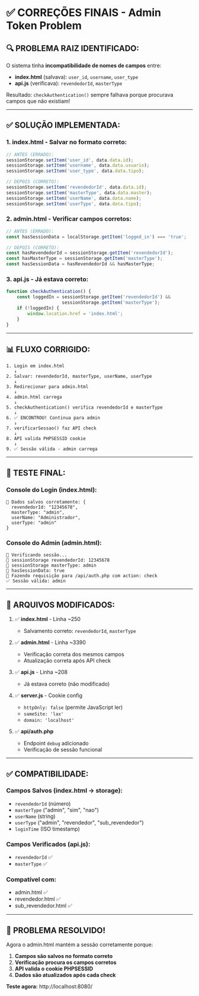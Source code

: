 # ✅ CORREÇÕES FINAIS - Admin Token Problem

## 🔍 **PROBLEMA RAIZ IDENTIFICADO:**

O sistema tinha **incompatibilidade de nomes de campos** entre:
- **index.html** (salvava): `user_id`, `username`, `user_type`
- **api.js** (verificava): `revendedorId`, `masterType`

Resultado: `checkAuthentication()` sempre falhava porque procurava campos que não existiam!

---

## ✅ **SOLUÇÃO IMPLEMENTADA:**

### **1. index.html - Salvar no formato correto:**
```javascript
// ANTES (ERRADO):
sessionStorage.setItem('user_id', data.data.id);
sessionStorage.setItem('username', data.data.usuario);
sessionStorage.setItem('user_type', data.data.tipo);

// DEPOIS (CORRETO):
sessionStorage.setItem('revendedorId', data.data.id);
sessionStorage.setItem('masterType', data.data.master);
sessionStorage.setItem('userName', data.data.nome);
sessionStorage.setItem('userType', data.data.tipo);
```

### **2. admin.html - Verificar campos corretos:**
```javascript
// ANTES (ERRADO):
const hasSessionData = localStorage.getItem('logged_in') === 'true';

// DEPOIS (CORRETO):
const hasRevendedorId = sessionStorage.getItem('revendedorId');
const hasMasterType = sessionStorage.getItem('masterType');
const hasSessionData = hasRevendedorId && hasMasterType;
```

### **3. api.js - Já estava correto:**
```javascript
function checkAuthentication() {
    const loggedIn = sessionStorage.getItem('revendedorId') && 
                     sessionStorage.getItem('masterType');
    if (!loggedIn) {
        window.location.href = 'index.html';
    }
}
```

---

## 📊 **FLUXO CORRIGIDO:**

```
1. Login em index.html
   ↓
2. Salvar: revendedorId, masterType, userName, userType
   ↓
3. Redirecionar para admin.html
   ↓
4. admin.html carrega
   ↓
5. checkAuthentication() verifica revendedorId e masterType
   ↓
6. ✅ ENCONTROU! Continua para admin
   ↓
7. verificarSessao() faz API check
   ↓
8. API valida PHPSESSID cookie
   ↓
9. ✅ Sessão válida - admin carrega
```

---

## 🧪 **TESTE FINAL:**

### **Console do Login (index.html):**
```
💾 Dados salvos corretamente: {
  revendedorId: "12345678",
  masterType: "admin",
  userName: "Administrador",
  userType: "admin"
}
```

### **Console do Admin (admin.html):**
```
🔐 Verificando sessão...
💾 sessionStorage revendedorId: 12345678
💾 sessionStorage masterType: admin
🔐 hasSessionData: true
📡 Fazendo requisição para /api/auth.php com action: check
✅ Sessão válida: admin
```

---

## 🔧 **ARQUIVOS MODIFICADOS:**

1. ✅ **index.html** - Linha ~250
   - Salvamento correto: `revendedorId`, `masterType`

2. ✅ **admin.html** - Linha ~3390
   - Verificação correta dos mesmos campos
   - Atualização correta após API check

3. ✅ **api.js** - Linha ~208
   - Já estava correto (não modificado)

4. ✅ **server.js** - Cookie config
   - `httpOnly: false` (permite JavaScript ler)
   - `sameSite: 'lax'`
   - `domain: 'localhost'`

5. ✅ **api/auth.php**
   - Endpoint `debug` adicionado
   - Verificação de sessão funcional

---

## ✅ **COMPATIBILIDADE:**

### **Campos Salvos (index.html → storage):**
- `revendedorId` (número)
- `masterType` ("admin", "sim", "nao")
- `userName` (string)
- `userType` ("admin", "revendedor", "sub_revendedor")
- `loginTime` (ISO timestamp)

### **Campos Verificados (api.js):**
- `revendedorId` ✅
- `masterType` ✅

### **Compatível com:**
- admin.html ✅
- revendedor.html ✅
- sub_revendedor.html ✅

---

## 🎉 **PROBLEMA RESOLVIDO!**

Agora o admin.html mantém a sessão corretamente porque:
1. **Campos são salvos no formato correto**
2. **Verificação procura os campos corretos**
3. **API valida o cookie PHPSESSID**
4. **Dados são atualizados após cada check**

**Teste agora:** http://localhost:8080/
